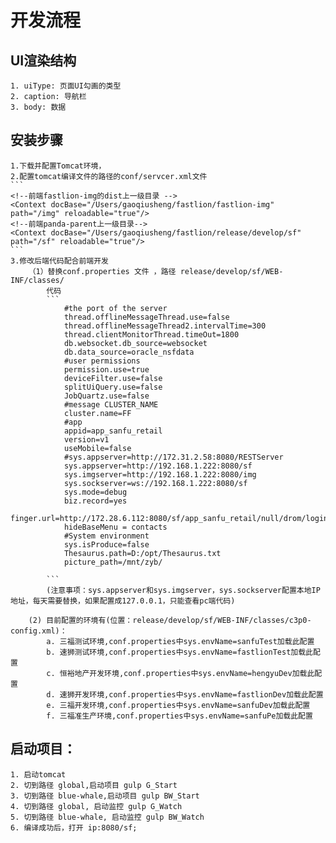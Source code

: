 # 开发流程

## UI渲染结构
    1. uiType: 页面UI勾画的类型
    2. caption: 导航栏
    3. body: 数据

## 安装步骤
    1.下载并配置Tomcat环境，
    2.配置tomcat编译文件的路径的conf/servcer.xml文件
    ```
    <!--前端fastlion-img的dist上一级目录 -->
    <Context docBase="/Users/gaoqiusheng/fastlion/fastlion-img" path="/img" reloadable="true"/>
    <!--前端panda-parent上一级目录-->
    <Context docBase="/Users/gaoqiusheng/fastlion/release/develop/sf" path="/sf" reloadable="true"/>
    ```
    3.修改后端代码配合前端开发
        （1）替换conf.properties 文件 ，路径 release/develop/sf/WEB-INF/classes/
            代码
            ```
                #the port of the server
                thread.offlineMessageThread.use=false
                thread.offlineMessageThread2.intervalTime=300
                thread.clientMonitorThread.timeOut=1800
                db.websocket.db_source=websocket
                db.data_source=oracle_nsfdata
                #user permissions
                permission.use=true
                deviceFilter.use=false
                splitUiQuery.use=false
                JobQuartz.use=false
                #message CLUSTER_NAME
                cluster.name=FF
                #app
                appid=app_sanfu_retail
                version=v1
                useMobile=false
                #sys.appserver=http://172.31.2.58:8080/RESTServer
                sys.appserver=http://192.168.1.222:8080/sf
                sys.imgserver=http://192.168.1.222:8080/img
                sys.sockserver=ws://192.168.1.222:8080/sf
                sys.mode=debug
                biz.record=yes
                finger.url=http://172.28.6.112:8080/sf/app_sanfu_retail/null/drom/login/black
                hideBaseMenu = contacts
                #System environment
                sys.isProduce=false
                Thesaurus.path=D:/opt/Thesaurus.txt
                picture_path=/mnt/zyb/

            ```
            (注意事项：sys.appserver和sys.imgserver，sys.sockserver配置本地IP地址，每天需要替换，如果配置成127.0.0.1，只能查看pc端代码)

        (2) 目前配置的环境有(位置：release/develop/sf/WEB-INF/classes/c3p0-config.xml)：
            a. 三福测试环境,conf.properties中sys.envName=sanfuTest加载此配置
            b. 速狮测试环境,conf.properties中sys.envName=fastlionTest加载此配置
            c. 恒裕地产开发环境,conf.properties中sys.envName=hengyuDev加载此配置
            d. 速狮开发环境,conf.properties中sys.envName=fastlionDev加载此配置
            e. 三福开发环境,conf.properties中sys.envName=sanfuDev加载此配置
            f. 三福准生产环境,conf.properties中sys.envName=sanfuPe加载此配置

## 启动项目： 
    1. 启动tomcat
    2. 切到路径 global,启动项目 gulp G_Start
    3. 切到路径 blue-whale,启动项目 gulp BW_Start
    4. 切到路径 global, 启动监控 gulp G_Watch
    5. 切到路径 blue-whale, 启动监控 gulp BW_Watch 
    6. 编译成功后，打开 ip:8080/sf;




    
